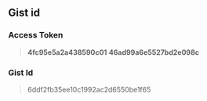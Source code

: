 ## Gist id

### Access Token
>**4fc95e5a2a438590c01** **46ad99a6e5527bd2e098c**

### Gist Id
>6ddf2fb35ee10c1992ac2d6550be1f65
